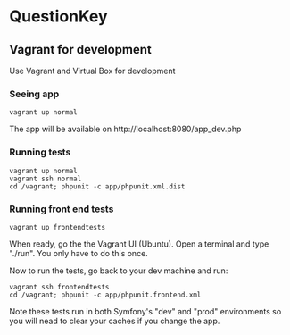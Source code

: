 # QuestionKey





## Vagrant for development

Use Vagrant and Virtual Box for development

### Seeing app

```
vagrant up normal
```

The app will be available on http://localhost:8080/app_dev.php

### Running tests

```
vagrant up normal
vagrant ssh normal
cd /vagrant; phpunit -c app/phpunit.xml.dist
```

### Running front end tests

```
vagrant up frontendtests
```

When ready, go the the Vagrant UI (Ubuntu). Open a terminal and type "./run". You only have to do this once.

Now to run the tests, go back to your dev machine and run:

```
vagrant ssh frontendtests
cd /vagrant; phpunit -c app/phpunit.frontend.xml
```

Note these tests run in both Symfony's "dev" and "prod" environments so you will nead to clear your caches if you
change the app.
